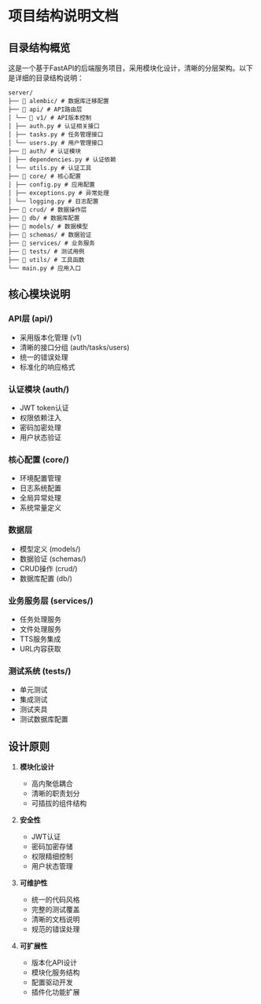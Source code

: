 # 项目结构说明文档

## 目录结构概览

这是一个基于FastAPI的后端服务项目，采用模块化设计，清晰的分层架构。以下是详细的目录结构说明：

```
server/
├── 📁 alembic/ # 数据库迁移配置
├── 📁 api/ # API路由层
│ └── 📁 v1/ # API版本控制
│ ├── auth.py # 认证相关接口
│ ├── tasks.py # 任务管理接口
│ └── users.py # 用户管理接口
├── 📁 auth/ # 认证模块
│ ├── dependencies.py # 认证依赖
│ └── utils.py # 认证工具
├── 📁 core/ # 核心配置
│ ├── config.py # 应用配置
│ ├── exceptions.py # 异常处理
│ └── logging.py # 日志配置
├── 📁 crud/ # 数据操作层
├── 📁 db/ # 数据库配置
├── 📁 models/ # 数据模型
├── 📁 schemas/ # 数据验证
├── 📁 services/ # 业务服务
├── 📁 tests/ # 测试用例
├── 📁 utils/ # 工具函数
└── main.py # 应用入口
```

## 核心模块说明

### API层 (api/)
- 采用版本化管理 (v1)
- 清晰的接口分组 (auth/tasks/users)
- 统一的错误处理
- 标准化的响应格式

### 认证模块 (auth/)
- JWT token认证
- 权限依赖注入
- 密码加密处理
- 用户状态验证

### 核心配置 (core/)
- 环境配置管理
- 日志系统配置
- 全局异常处理
- 系统常量定义

### 数据层
- 模型定义 (models/)
- 数据验证 (schemas/)
- CRUD操作 (crud/)
- 数据库配置 (db/)

### 业务服务层 (services/)
- 任务处理服务
- 文件处理服务
- TTS服务集成
- URL内容获取

### 测试系统 (tests/)
- 单元测试
- 集成测试
- 测试夹具
- 测试数据库配置

## 设计原则

1. **模块化设计**
   - 高内聚低耦合
   - 清晰的职责划分
   - 可插拔的组件结构

2. **安全性**
   - JWT认证
   - 密码加密存储
   - 权限精细控制
   - 用户状态管理

3. **可维护性**
   - 统一的代码风格
   - 完整的测试覆盖
   - 清晰的文档说明
   - 规范的错误处理

4. **可扩展性**
   - 版本化API设计
   - 模块化服务结构
   - 配置驱动开发
   - 插件化功能扩展
